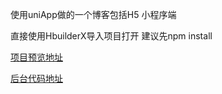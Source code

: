 使用uniApp做的一个博客包括H5 小程序端

直接使用HbuilderX导入项目打开 建议先npm install

[项目预览地址](http://uni.coderm.club)

[后台代码地址](http://uni.coderm.club)
